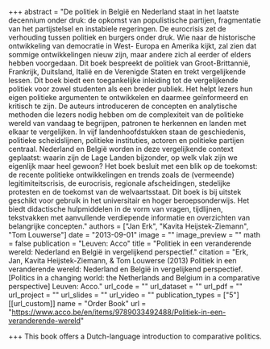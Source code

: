 +++
abstract = "De politiek in België en Nederland staat in het laatste decennium onder druk: de opkomst van populistische partijen, fragmentatie van het partijstelsel en instabiele regeringen. De eurocrisis zet de verhouding tussen politiek en burgers onder druk. Wie naar de historische ontwikkeling van democratie in West- Europa en Amerika kijkt, zal zien dat sommige ontwikkelingen nieuw zijn, maar andere zich al eerder of elders hebben voorgedaan. Dit boek bespreekt de politiek van Groot-Brittannië, Frankrijk, Duitsland, Italië en de Verenigde Staten en trekt vergelijkende lessen. Dit boek biedt een toegankelijke inleiding tot de vergelijkende politiek voor zowel studenten als een breder publiek. Het helpt lezers hun eigen politieke argumenten te ontwikkelen en daarmee geïnformeerd en kritisch te zijn. De auteurs introduceren de concepten en analytische methoden die lezers nodig hebben om de complexiteit van de politieke wereld van vandaag te begrijpen, patronen te herkennen en landen met elkaar te vergelijken. In vijf landenhoofdstukken staan de geschiedenis, politieke scheidslijnen, politieke instituties, actoren en politieke partijen centraal. Nederland en België worden in deze vergelijkende context geplaatst: waarin zijn de Lage Landen bijzonder, op welk vlak zijn we eigenlijk maar heel gewoon? Het boek besluit met een blik op de toekomst: de recente politieke ontwikkelingen en trends zoals de (vermeende) legitimiteitscrisis, de eurocrisis, regionale afscheidingen, stedelijke protesten en de toekomst van de welvaartsstaat. Dit boek is bij uitstek geschikt voor gebruik in het universitair en hoger beroepsonderwijs. Het biedt didactische hulpmiddelen in de vorm van vragen, tijdlijnen, tekstvakken met aanvullende verdiepende informatie en overzichten van belangrijke concepten."
authors = ["Jan Erk", "Kavita Heijstek-Ziemann", "Tom Louwerse"]
date = "2013-09-01"
image = ""
image_preview = ""
math = false
publication = "Leuven: Acco"
title = "Politiek in een veranderende wereld: Nederland en België in vergelijkend perspectief."
citation = "Erk, Jan, Kavita Heijstek-Ziemann, & Tom Louwerse (2013) Politiek in een veranderende wereld: Nederland en België in vergelijkend perspectief. [Politics in a changing world: the Netherlands and Belgium in a comparative perspective] Leuven: Acco."
url_code = ""
url_dataset = ""
url_pdf = ""
url_project = ""
url_slides = ""
url_video = ""
publication_types = ["5"]
[[url_custom]]
  name = "Order Book"
  url = "https://www.acco.be/en/items/9789033492488/Politiek-in-een-veranderende-wereld"

+++
This book offers a Dutch-language introduction to comparative politics.